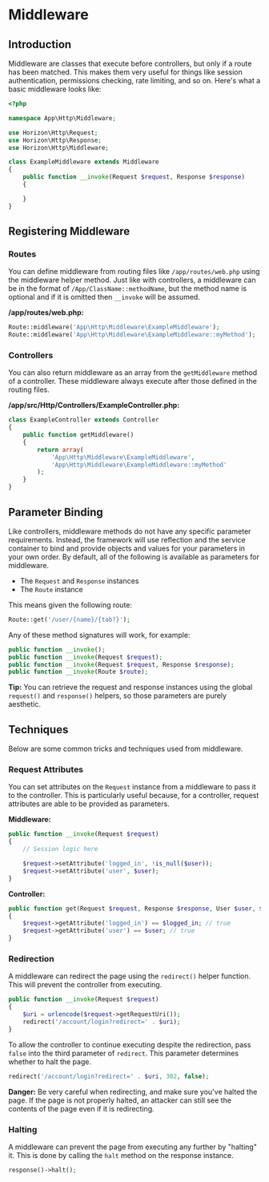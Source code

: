 # Middleware

## Introduction

Middleware are classes that execute before controllers, but only if a route has been matched. This makes them very
useful for things like session authentication, permissions checking, rate limiting, and so on. Here's what a basic
middleware looks like:

```php
<?php

namespace App\Http\Middleware;

use Horizon\Http\Request;
use Horizon\Http\Response;
use Horizon\Http\Middleware;

class ExampleMiddleware extends Middleware
{
    public function __invoke(Request $request, Response $response)
    {

    }
}
```

## Registering Middleware

### Routes

You can define middleware from routing files like `/app/routes/web.php` using the middleware helper method. Just like
with controllers, a middleware can be in the format of `/App/ClassName::methodName`, but the method name is optional and
if it is omitted then `__invoke` will be assumed.

**/app/routes/web.php:**
```php
Route::middleware('App\Http\Middleware\ExampleMiddleware');
Route::middleware('App\Http\Middleware\ExampleMiddleware::myMethod');
```

### Controllers

You can also return middleware as an array from the `getMiddleware` method of a controller. These middleware always
execute after those defined in the routing files.

**/app/src/Http/Controllers/ExampleController.php:**
```php
class ExampleController extends Controller
{
    public function getMiddleware()
    {
        return array(
            'App\Http\Middleware\ExampleMiddleware',
            'App\Http\Middleware\ExampleMiddleware::myMethod'
        );
    }
}
```

## Parameter Binding

Like controllers, middleware methods do not have any specific parameter requirements. Instead, the framework will use
reflection and the service container to bind and provide objects and values for your parameters in your own order. By
default, all of the following is available as parameters for middleware.

- The `Request` and `Response` instances
- The `Route` instance

This means given the following route:

```php
Route::get('/user/{name}/{tab?}');
```

Any of these method signatures will work, for example:

```php
public function __invoke();
public function __invoke(Request $request);
public function __invoke(Request $request, Response $response);
public function __invoke(Route $route);
```

**Tip:**
You can retrieve the request and response instances using the global `request()` and `response()` helpers, so those
parameters are purely aesthetic.

## Techniques

Below are some common tricks and techniques used from middleware.

### Request Attributes

You can set attributes on the `Request` instance from a middleware to pass it to the controller. This is particularly
useful because, for a controller, request attributes are able to be provided as parameters.

**Middleware:**
```php
public function __invoke(Request $request)
{
    // Session logic here

    $request->setAttribute('logged_in', !is_null($user));
    $request->setAttribute('user', $user);
}
```

**Controller:**
```php
public function get(Request $request, Response $response, User $user, $logged_in)
{
    $request->getAttribute('logged_in') == $logged_in; // true
    $request->getAttribute('user') == $user; // true
}
```

### Redirection

A middleware can redirect the page using the `redirect()` helper function. This will prevent the controller from
executing.

```php
public function __invoke(Request $request)
{
    $uri = urlencode($request->getRequestUri());
    redirect('/account/login?redirect=' . $uri);
}
```

To allow the controller to continue executing despite the redirection, pass `false` into the third parameter of
`redirect`. This parameter determines whether to halt the page.

```php
redirect('/account/login?redirect=' . $uri, 302, false);
```

**Danger:** Be very careful when redirecting, and make sure you've halted the page. If the page is not properly halted,
an attacker can still see the contents of the page even if it is redirecting.

### Halting

A middleware can prevent the page from executing any further by "halting" it. This is done by calling the `halt` method
on the response instance.

```php
response()->halt();
```
